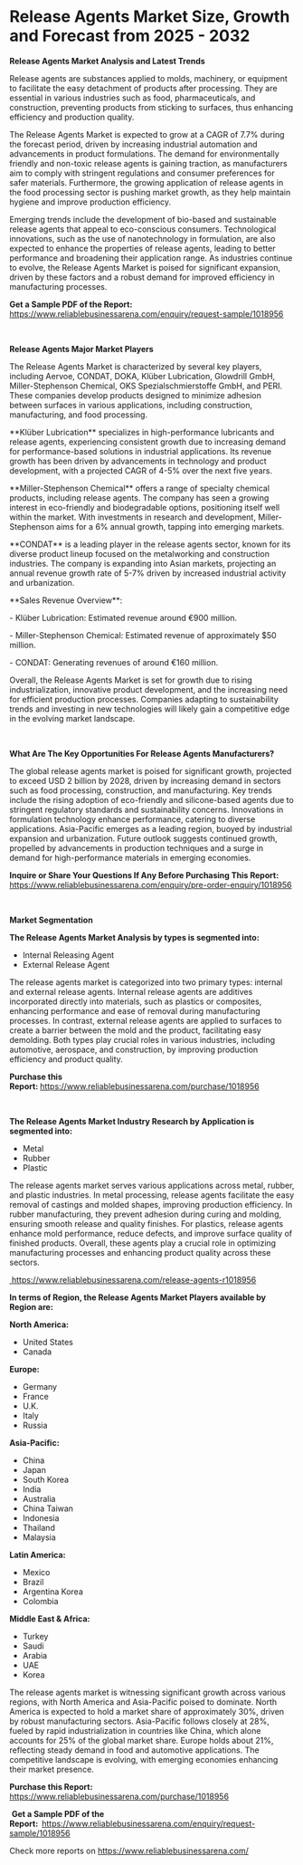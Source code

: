 <p><h1>Release Agents Market Size, Growth and Forecast from 2025 - 2032</h1></p><p><strong>Release Agents Market Analysis and Latest Trends</strong></p>
<p><p>Release agents are substances applied to molds, machinery, or equipment to facilitate the easy detachment of products after processing. They are essential in various industries such as food, pharmaceuticals, and construction, preventing products from sticking to surfaces, thus enhancing efficiency and production quality.</p><p>The Release Agents Market is expected to grow at a CAGR of 7.7% during the forecast period, driven by increasing industrial automation and advancements in product formulations. The demand for environmentally friendly and non-toxic release agents is gaining traction, as manufacturers aim to comply with stringent regulations and consumer preferences for safer materials. Furthermore, the growing application of release agents in the food processing sector is pushing market growth, as they help maintain hygiene and improve production efficiency.</p><p>Emerging trends include the development of bio-based and sustainable release agents that appeal to eco-conscious consumers. Technological innovations, such as the use of nanotechnology in formulation, are also expected to enhance the properties of release agents, leading to better performance and broadening their application range. As industries continue to evolve, the Release Agents Market is poised for significant expansion, driven by these factors and a robust demand for improved efficiency in manufacturing processes.</p></p>
<p><strong>Get a Sample PDF of the Report:&nbsp;</strong> <a href="https://www.reliablebusinessarena.com/enquiry/request-sample/1018956?utm_campaign=3010&utm_medium=2&utm_source=Github&utm_content=ia&utm_term=21032025&utm_id=release-agents">https://www.reliablebusinessarena.com/enquiry/request-sample/1018956</a></p>
<p>&nbsp;</p>
<p><strong>Release Agents Major Market Players</strong></p>
<p><p>The Release Agents Market is characterized by several key players, including Aervoe, CONDAT, DOKA, Klüber Lubrication, Glowdrill GmbH, Miller-Stephenson Chemical, OKS Spezialschmierstoffe GmbH, and PERI. These companies develop products designed to minimize adhesion between surfaces in various applications, including construction, manufacturing, and food processing.</p><p>**Klüber Lubrication** specializes in high-performance lubricants and release agents, experiencing consistent growth due to increasing demand for performance-based solutions in industrial applications. Its revenue growth has been driven by advancements in technology and product development, with a projected CAGR of 4-5% over the next five years.</p><p>**Miller-Stephenson Chemical** offers a range of specialty chemical products, including release agents. The company has seen a growing interest in eco-friendly and biodegradable options, positioning itself well within the market. With investments in research and development, Miller-Stephenson aims for a 6% annual growth, tapping into emerging markets.</p><p>**CONDAT** is a leading player in the release agents sector, known for its diverse product lineup focused on the metalworking and construction industries. The company is expanding into Asian markets, projecting an annual revenue growth rate of 5-7% driven by increased industrial activity and urbanization.</p><p>**Sales Revenue Overview**:</p><p>- Klüber Lubrication: Estimated revenue around €900 million.</p><p>- Miller-Stephenson Chemical: Estimated revenue of approximately $50 million.</p><p>- CONDAT: Generating revenues of around €160 million.</p><p>Overall, the Release Agents Market is set for growth due to rising industrialization, innovative product development, and the increasing need for efficient production processes. Companies adapting to sustainability trends and investing in new technologies will likely gain a competitive edge in the evolving market landscape.</p></p>
<p>&nbsp;</p>
<p><strong>What Are The Key Opportunities For Release Agents Manufacturers?</strong></p>
<p><p>The global release agents market is poised for significant growth, projected to exceed USD 2 billion by 2028, driven by increasing demand in sectors such as food processing, construction, and manufacturing. Key trends include the rising adoption of eco-friendly and silicone-based agents due to stringent regulatory standards and sustainability concerns. Innovations in formulation technology enhance performance, catering to diverse applications. Asia-Pacific emerges as a leading region, buoyed by industrial expansion and urbanization. Future outlook suggests continued growth, propelled by advancements in production techniques and a surge in demand for high-performance materials in emerging economies.</p></p>
<p><strong>Inquire or Share Your Questions If Any Before Purchasing This Report:</strong> <a href="https://www.reliablebusinessarena.com/enquiry/pre-order-enquiry/1018956?utm_campaign=3010&utm_medium=2&utm_source=Github&utm_content=ia&utm_term=21032025&utm_id=release-agents">https://www.reliablebusinessarena.com/enquiry/pre-order-enquiry/1018956</a></p>
<p>&nbsp;</p>
<p><strong>Market Segmentation</strong></p>
<p><strong>The Release Agents Market Analysis by types is segmented into:</strong></p>
<p><ul><li>Internal Releasing Agent</li><li>External Release Agent</li></ul></p>
<p><p>The release agents market is categorized into two primary types: internal and external release agents. Internal release agents are additives incorporated directly into materials, such as plastics or composites, enhancing performance and ease of removal during manufacturing processes. In contrast, external release agents are applied to surfaces to create a barrier between the mold and the product, facilitating easy demolding. Both types play crucial roles in various industries, including automotive, aerospace, and construction, by improving production efficiency and product quality.</p></p>
<p><strong>Purchase this Report:&nbsp;</strong><a href="https://www.reliablebusinessarena.com/purchase/1018956?utm_campaign=3010&utm_medium=2&utm_source=Github&utm_content=ia&utm_term=21032025&utm_id=release-agents">https://www.reliablebusinessarena.com/purchase/1018956</a></p>
<p>&nbsp;</p>
<p><strong>The Release Agents Market Industry Research by Application is segmented into:</strong></p>
<p><ul><li>Metal</li><li>Rubber</li><li>Plastic</li></ul></p>
<p><p>The release agents market serves various applications across metal, rubber, and plastic industries. In metal processing, release agents facilitate the easy removal of castings and molded shapes, improving production efficiency. In rubber manufacturing, they prevent adhesion during curing and molding, ensuring smooth release and quality finishes. For plastics, release agents enhance mold performance, reduce defects, and improve surface quality of finished products. Overall, these agents play a crucial role in optimizing manufacturing processes and enhancing product quality across these sectors.</p></p>
<p><a href="https://www.reliablebusinessarena.com/release-agents-r1018956?utm_campaign=3010&utm_medium=2&utm_source=Github&utm_content=ia&utm_term=21032025&utm_id=release-agents">&nbsp;https://www.reliablebusinessarena.com/release-agents-r1018956</a></p>
<p><strong>In terms of Region, the Release Agents Market Players available by Region are:</strong></p>
<p>
    <p> <strong> North America: </strong>
        <ul>
            <li>United States</li>
            <li>Canada</li>
        </ul>
        </p> 
    <p> <strong> Europe: </strong>
        <ul>
            <li>Germany</li>
            <li>France</li>
            <li>U.K.</li>
            <li>Italy</li>
            <li>Russia</li>
        </ul>
        </p> 
    <p> <strong> Asia-Pacific: </strong>
        <ul>
            <li>China</li>
            <li>Japan</li>
            <li>South Korea</li>
            <li>India</li>
            <li>Australia</li>
            <li>China Taiwan</li>
            <li>Indonesia</li>
            <li>Thailand</li>
            <li>Malaysia</li>
        </ul>
        </p> 
    <p> <strong> Latin America: </strong>
        <ul>
            <li>Mexico</li>
            <li>Brazil</li>
            <li>Argentina Korea</li>
            <li>Colombia</li>
        </ul>
        </p> 
    <p> <strong> Middle East & Africa: </strong>
        <ul>
            <li>Turkey</li>
            <li>Saudi</li>
            <li>Arabia</li>
            <li>UAE</li>
            <li>Korea</li>
        </ul>
    </p>
    </p>
<p><p>The release agents market is witnessing significant growth across various regions, with North America and Asia-Pacific poised to dominate. North America is expected to hold a market share of approximately 30%, driven by robust manufacturing sectors. Asia-Pacific follows closely at 28%, fueled by rapid industrialization in countries like China, which alone accounts for 25% of the global market share. Europe holds about 21%, reflecting steady demand in food and automotive applications. The competitive landscape is evolving, with emerging economies enhancing their market presence.</p></p>
<p><strong>Purchase this Report: </strong><a href="https://www.reliablebusinessarena.com/purchase/1018956?utm_campaign=3010&utm_medium=2&utm_source=Github&utm_content=ia&utm_term=21032025&utm_id=release-agents">https://www.reliablebusinessarena.com/purchase/1018956</a></p>
<p>&nbsp;<strong>Get a Sample PDF of the Report:&nbsp;&nbsp;</strong><a href="https://www.reliablebusinessarena.com/enquiry/request-sample/1018956?utm_campaign=3010&utm_medium=2&utm_source=Github&utm_content=ia&utm_term=21032025&utm_id=release-agents">https://www.reliablebusinessarena.com/enquiry/request-sample/1018956</a></p>
<p><strong></strong></p>
<p>Check more reports on <a href="https://www.reliablebusinessarena.com/?utm_campaign=3010&utm_medium=2&utm_source=Github&utm_content=ia&utm_term=21032025&utm_id=release-agents">https://www.reliablebusinessarena.com/</a></p>